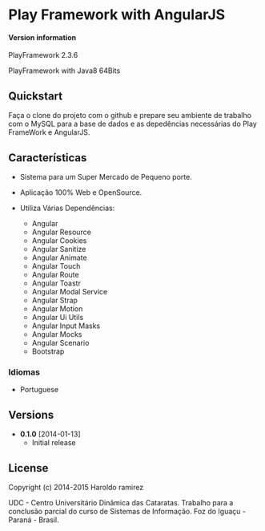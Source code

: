 # Play Framework with AngularJS

#### Version information
PlayFramework 2.3.6

PlayFramework with Java8 64Bits

## Quickstart
Faça o clone do projeto com o github e prepare seu ambiente de trabalho com o MySQL para a base de dados e as depedências necessárias do Play FrameWork e AngularJS.

## Características

* Sistema para um Super Mercado de Pequeno porte.
* Aplicação 100% Web e OpenSource.
* Utiliza Várias Dependências:

	* Angular
	* Angular Resource
	* Angular Cookies
	* Angular Sanitize
	* Angular Animate
	* Angular Touch
	* Angular Route
	* Angular Toastr
	* Angular Modal Service
	* Angular Strap
	* Angular Motion
	* Angular Ui Utils
	* Angular Input Masks
	* Angular Mocks
	* Angular Scenario
	* Bootstrap


### Idiomas
* Portuguese

## Versions
* **0.1.0** [2014-01-13]
  * Initial release

## License

Copyright (c) 2014-2015 Haroldo ramirez

[Play Framework]: https://www.playframework.com/
[Angular JS]: https://angularjs.org/
[Angular Strap]: http://mgcrea.github.io/angular-strap/
[Bootstrap]: http://getbootstrap.com/
[Angular Input Mask]: https://github.com/assisrafael/angular-input-masks
[Angular Toastr]: https://github.com/Foxandxss/angular-toastr
[Jquery]: http://jquery.com/
[Bower]: http://bower.io/
[MySQL]: http://www.mysql.com/

UDC - Centro Universitário Dinâmica das Cataratas.
Trabalho para a conclusão parcial do curso de Sistemas de Informação.
Foz do Iguaçu - Paraná - Brasil.
